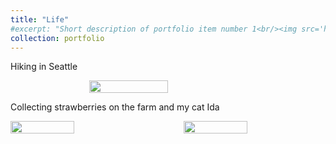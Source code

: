 ```yaml
---
title: "Life"
#excerpt: "Short description of portfolio item number 1<br/><img src='https://a20070348.github.io/Shuolin-Xiao.github.io/images/hiking.JPG'>"
collection: portfolio
---
```

Hiking in Seattle
<div style="display: flex; justify-content: center;">
    <img src="https://a20070348.github.io/Shuolin-Xiao.github.io/images/hiking.JPG" width="50%">
</div>

Collecting strawberries on the farm and my cat Ida
<div style="display: flex; justify-content: space-between;">
    <img src="https://a20070348.github.io/Shuolin-Xiao.github.io/images/collecting.JPG" width="45%">
    <img src="https://a20070348.github.io/Shuolin-Xiao.github.io/images/cat.JPG" width="45%">
</div>


